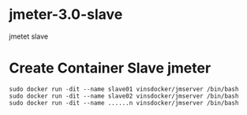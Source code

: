 # jmeter-3.0-slave
jmetet slave

# Create Container Slave jmeter
```
sudo docker run -dit --name slave01 vinsdocker/jmserver /bin/bash
sudo docker run -dit --name slave02 vinsdocker/jmserver /bin/bash
sudo docker run -dit --name ......n vinsdocker/jmserver /bin/bash
```
